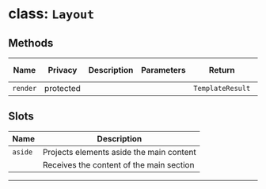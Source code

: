 # class: `Layout`

## Methods

| Name     | Privacy   | Description | Parameters | Return           | Inherited From |
| -------- | --------- | ----------- | ---------- | ---------------- | -------------- |
| `render` | protected |             |            | `TemplateResult` |                |

## Slots

| Name    | Description                              |
| ------- | ---------------------------------------- |
| `aside` | Projects elements aside the main content |
|         | Receives the content of the main section |

<hr/>
